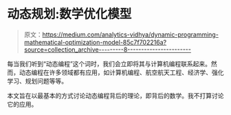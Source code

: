 # 动态规划:数学优化模型

> 原文：<https://medium.com/analytics-vidhya/dynamic-programming-mathematical-optimization-model-85c7f702216a?source=collection_archive---------8----------------------->

每当我们听到“动态编程”这个词时，我们会立即将其与计算机编程联系起来。然而，动态编程在许多领域都有应用，如计算机编程、航空航天工程、经济学、强化学习、规划问题等等。

本文旨在以最基本的方式讨论动态编程背后的理论，即背后的数学。我不打算讨论它的应用。